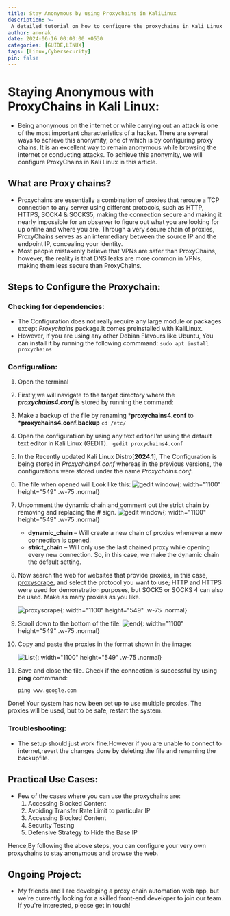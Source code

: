 ```yaml
---
title: Stay Anonymous by using Proxychains in KaliLinux
description: >-
 A detailed tutorial on how to configure the proxychains in Kali Linux
author: anorak
date: 2024-06-16 00:00:00 +0530
categories: [GUIDE,LINUX]
tags: [Linux,Cybersecurity]
pin: false
---
```

# Staying Anonymous with ProxyChains in Kali Linux:
- Being anonymous on the internet or while carrying out an attack is one of the most important characteristics of a hacker. There are several ways to achieve this anonymity, one of which is by configuring proxy chains.
  It is an excellent way to remain anonymous while browsing the internet or conducting attacks. To achieve this anonymity, we will configure ProxyChains in Kali Linux in this article. 

## What are Proxy chains?
- Proxychains are essentially a combination of proxies that reroute a TCP connection to any server using different protocols, such as HTTP, HTTPS, SOCK4 & SOCKS5, making the connection secure and making it nearly impossible for an observer to figure out what you are looking for up online and where you are. Through a very secure chain of proxies, ProxyChains serves as an intermediary between the source IP and the endpoint IP, concealing your identity.
- Most people mistakenly believe that VPNs are safer than ProxyChains, however, the reality is that DNS leaks are more common in VPNs, making them less secure than ProxyChains.

## Steps to Configure the Proxychain:

### Checking for dependencies:
   
  - The Configuration does not really require any large module or packages except *Proxychains* package.It comes preinstalled with KaliLinux.
  - However, if you are using any other Debian Flavours like Ubuntu, You can install it by running the following commmand:
    ```sudo apt install proxychains```

### Configuration:
   
   1.  Open the terminal
   2.  Firstly,we will navigate to the target directory where the ***proxychains4.conf*** is stored by running the command:
   3.  Make a backup of the file by renaming ***proxychains4.conf** to ***proxychains4.conf.backup**
    ``` cd /etc/ ```

   5.  Open the configuratiion by using any text editor.I'm using the default text editor in Kali Linux (GEDIT).
      ``` gedit proxychains4.conf```

  6.  In the Recently updated Kali Linux Distro[**2024.1**], The Configuration is being stored in *Proxychains4.conf* whereas in the previous versions, the configurations were stored under the name *Proxychains.conf*.
      
  7.  The file when opened will Look like this:
      ![gedit window](/assets/img/202407/geditwindow.jpg){: width="1100" height="549" .w-75 .normal}
  
  8.  Uncomment the dynamic chain and comment out the strict chain by removing and replacing the # sign.
      ![gedit window](/assets/img/202407/chain.png){: width="1100" height="549" .w-75 .normal}
        
      - **dynamic_chain** – Will create a new chain of proxies whenever a new connection is opened.
      - **strict_chain** – Will only use the last chained proxy while opening every new connection.
        So, in this case, we make the dynamic chain the default setting.
     
  9. Now search the web for websites that provide proxies, in this case, [proxyscrape](https://proxyscrape.com/free-proxy-list),
       and select the protocol you want to use; HTTP and HTTPS were used for demonstration purposes, but SOCK5 or SOCKS 4 can also be used. Make as many proxies as you like.
  
        ![proxyscrape](/assets/img/202407/proxyscrape.png){: width="1100" height="549" .w-75 .normal}
  
  10. Scroll down to the bottom of the file:
          ![end](/assets/img/202407/bottom.jpg){: width="1100" height="549" .w-75 .normal}
  
  11. Copy and paste the proxies in the format shown in the image:
      
       ![List](/assets/img/202407/copynpaste.jpg){: width="1100" height="549" .w-75 .normal}
  13. Save and close the file. Check if the connection is successful by using **ping** commmand:

        ```ping www.google.com```
  
  Done! Your system has now been set up to use multiple proxies. The proxies will be used, but to be safe, restart the system.
  

### Troubleshooting:

- The setup should just work fine.However if you are unable to connect to internet,revert the changes done by deleting the file and renaming the backupfile.

## Practical Use Cases:
- Few of the cases where you can use the proxychains are:
  1. Accessing Blocked Content
  2. Avoiding Transfer Rate Limit to particular IP
  3. Accessing Blocked Content
  4. Security Testing
  5. Defensive Strategy to Hide the Base IP

Hence,By following the above steps, you can configure your very own proxychains to stay anonymous and browse the web.

## Ongoing Project:
- My friends and I are developing a proxy chain automation web app, but we're currently looking for a skilled front-end developer to join our team. If you're interested, please get in touch!









